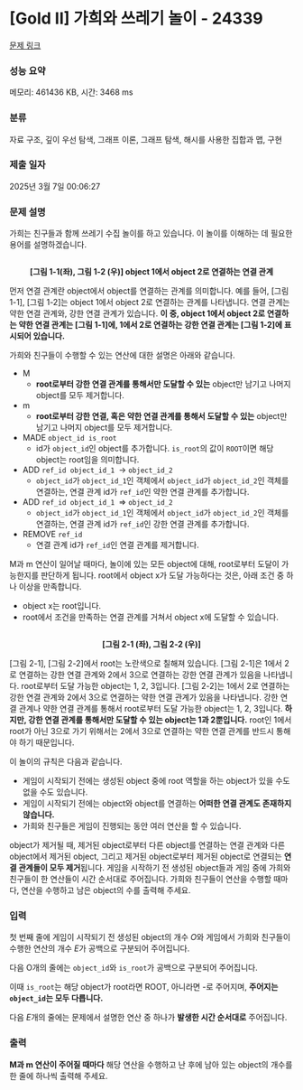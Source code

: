 # [Gold II] 가희와 쓰레기 놀이 - 24339 

[문제 링크](https://www.acmicpc.net/problem/24339) 

### 성능 요약

메모리: 461436 KB, 시간: 3468 ms

### 분류

자료 구조, 깊이 우선 탐색, 그래프 이론, 그래프 탐색, 해시를 사용한 집합과 맵, 구현

### 제출 일자

2025년 3월 7일 00:06:27

### 문제 설명

<p>가희는 친구들과 함께 쓰레기 수집 놀이를 하고 있습니다. 이 놀이를 이해하는 데 필요한 용어를 설명하겠습니다.</p>

<p style="text-align: center;"><img alt="" src=""></p>

<p style="text-align: center;"><strong>[그림 1-1(좌), 그림 1-2 (우)] object 1에서 object 2로 연결하는 연결 관계</strong></p>

<p>먼저 연결 관계란 object에서 object를 연결하는 관계를 의미합니다. 예를 들어, [그림 1-1], [그림 1-2]는 object 1에서 object 2로 연결하는 관계를 나타냅니다. 연결 관계는 약한 연결 관계와, 강한 연결 관계가 있습니다. <strong>이 중, object 1에서 object 2로 연결하는 약한 연결 관계는 [그림 1-1]에, 1에서 2로 연결하는 강한 연결 관계는 [그림 1-2]에 표시되어 있습니다.</strong></p>

<p>가희와 친구들이 수행할 수 있는 연산에 대한 설명은 아래와 같습니다.</p>

<ul>
	<li>M
	<ul>
		<li><strong>root로부터 강한 연결 관계를 통해서만 도달할 수 있는</strong> object만 남기고 나머지 object를 모두 제거합니다.</li>
	</ul>
	</li>
	<li>m
	<ul>
		<li><strong>root로부터 강한 연결, 혹은 약한 연결 관계를 통해서 도달할 수 있는</strong> object만 남기고 나머지 object를 모두 제거합니다.</li>
	</ul>
	</li>
	<li>MADE <code>object_id is_root</code>
	<ul>
		<li>id가 <code>object_id</code>인 object를 추가합니다. <code>is_root</code>의 값이 <code>ROOT</code>이면 해당 object는 root임을 의미합니다.</li>
	</ul>
	</li>
	<li>ADD <code>ref_id object_id_1 </code>-> <code>object_id_2</code>
	<ul>
		<li><code>object_id</code>가 <code>object_id_1</code>인 객체에서 <code>object_id</code>가 <code>object_id_2</code>인 객체를 연결하는, 연결 관계 id가 <code>ref_id</code>인 약한 연결 관계를 추가합니다.</li>
	</ul>
	</li>
	<li>ADD <code>ref_id object_id_1 </code>=> <code>object_id_2</code>
	<ul>
		<li><code>object_id</code>가 <code>object_id_1</code>인 객체에서 <code>object_id</code>가 <code>object_id_2</code>인 객체를 연결하는, 연결 관계 id가 <code>ref_id</code>인 강한 연결 관계를 추가합니다.</li>
	</ul>
	</li>
	<li>REMOVE <code>ref_id</code>
	<ul>
		<li>연결 관계 id가 <code>ref_id</code>인 연결 관계를 제거합니다.</li>
	</ul>
	</li>
</ul>

<p>M과 m 연산이 일어날 때마다, 놀이에 있는 모든 object에 대해, root로부터 도달이 가능한지를 판단하게 됩니다. root에서 object x가 도달 가능하다는 것은, 아래 조건 중 하나 이상을 만족합니다.</p>

<ul>
	<li>object x는 root입니다.</li>
	<li>root에서 조건을 만족하는 연결 관계를 거쳐서 object x에 도달할 수 있습니다.</li>
</ul>

<p style="text-align: center;"><img alt="" src=""></p>

<p style="text-align: center;"><strong>[그림 2-1 (좌), 그림 2-2 (우)]</strong></p>

<p>[그림 2-1], [그림 2-2]에서 root는 노란색으로 칠해져 있습니다. [그림 2-1]은 1에서 2로 연결하는 강한 연결 관계와 2에서 3으로 연결하는 강한 연결 관계가 있음을 나타냅니다. root로부터 도달 가능한 object는 1, 2, 3입니다. [그림 2-2]는 1에서 2로 연결하는 강한 연결 관계와 2에서 3으로 연결하는 약한 연결 관계가 있음을 나타냅니다. 강한 연결 관계나 약한 연결 관계를 통해서 root로부터 도달 가능한 object는 1, 2, 3입니다. <strong>하지만, 강한 연결 관계를 통해서만 도달할 수 있는 object는 1과 2뿐입니다.</strong> root인 1에서 root가 아닌 3으로 가기 위해서는 2에서 3으로 연결하는 약한 연결 관계를 반드시 통해야 하기 때문입니다.</p>

<p>이 놀이의 규칙은 다음과 같습니다.</p>

<ul>
	<li>게임이 시작되기 전에는 생성된 object 중에 root 역할을 하는 object가 있을 수도 없을 수도 있습니다.</li>
	<li>게임이 시작되기 전에는 object와 object를 연결하는 <strong>어떠한 연결 관계도 존재하지 않습니다.</strong></li>
	<li>가희와 친구들은 게임이 진행되는 동안 여러 연산을 할 수 있습니다.</li>
</ul>

<p>object가 제거될 때, 제거된 object로부터 다른 object를 연결하는 연결 관계와 다른 object에서 제거된 object, 그리고 제거된 object로부터 제거된 object로 연결되는 <strong>연결 관계들이 모두 제거</strong>됩니다. 게임을 시작하기 전 생성된 object들과 게임 중에 가희와 친구들이 한 연산들이 시간 순서대로 주어집니다. 가희와 친구들이 연산을 수행할 때마다, 연산을 수행하고 남은 object의 수를 출력해 주세요.</p>

### 입력 

 <p>첫 번째 줄에 게임이 시작되기 전 생성된 object의 개수 <em>O</em>와 게임에서 가희와 친구들이 수행한 연산의 개수 <em>E</em>가 공백으로 구분되어 주어집니다.</p>

<p>다음 O개의 줄에는 <code>object_id</code>와 <code>is_root</code>가 공백으로 구분되어 주어집니다.</p>

<p>이때 <code>is_root</code>는 해당 object가 root라면 ROOT, 아니라면 -로 주어지며, <strong>주어지는 <code>object_id</code>는 모두 다릅니다.</strong></p>

<p>다음 <em>E</em>개의 줄에는 문제에서 설명한 연산 중 하나가 <strong>발생한 시간 순서대로</strong> 주어집니다.</p>

### 출력 

 <p><strong>M과 m 연산이 주어질 때마다</strong> 해당 연산을 수행하고 난 후에 남아 있는 object의 개수를 한 줄에 하나씩 출력해 주세요.</p>


